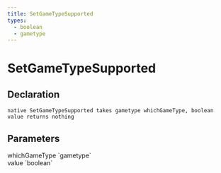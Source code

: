 ```yaml
---
title: SetGameTypeSupported
types:
  - boolean
  - gametype
---
```


# SetGameTypeSupported

## Declaration

```
native SetGameTypeSupported takes gametype whichGameType, boolean value returns nothing
```

## Parameters
<dl>
  <dt>whichGameType `gametype`</dt>
  <dd></dd>

  <dt>value `boolean`</dt>
  <dd></dd>
</dl>